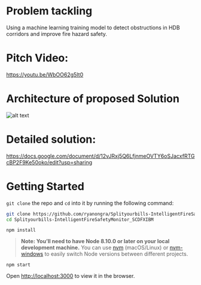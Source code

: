 # Problem tackling
Using a machine learning training model to detect obstructions in HDB corridors and improve fire hazard safety. 

# Pitch Video: 
https://youtu.be/WbOO62g5It0

# Architecture of proposed Solution
![alt text](file:///C:/Users/Ryan/Desktop/Capture.png)

# Detailed solution: 
https://docs.google.com/document/d/12vJRxj5Q6LfjnmeOVTY6oSJacxfRTGcBP2F9Ke50oko/edit?usp=sharing

# Getting Started
`git clone` the repo and `cd` into it by running the following command:

```bash
git clone https://github.com/ryanongra/Splityourbills-IntelligentFireSafetyMonitor_SCDFXIBM.git
cd Splityourbills-IntelligentFireSafetyMonitor_SCDFXIBM
```

`npm install`

> **Note: You’ll need to have Node 8.10.0 or later on your local development machine.** You can use [nvm](https://github.com/creationix/nvm#installation) (macOS/Linux) or [nvm-windows](https://github.com/coreybutler/nvm-windows#node-version-manager-nvm-for-windows) to easily switch Node versions between different projects.

`npm start`

Open [http://localhost:3000](http://localhost:3000) to view it in the browser.


